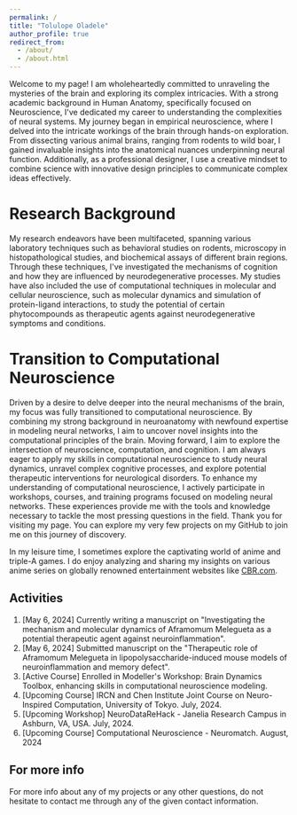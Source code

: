```yaml
---
permalink: /
title: "Tolulope Oladele"
author_profile: true
redirect_from: 
  - /about/
  - /about.html
---
```


Welcome to my page! I am wholeheartedly committed to unraveling the mysteries of the brain and exploring its complex intricacies. With a strong academic background in Human Anatomy, specifically focused on Neuroscience, I've dedicated my career to understanding the complexities of neural systems.
My journey began in empirical neuroscience, where I delved into the intricate workings of the brain through hands-on exploration. From dissecting various animal brains, ranging from rodents to wild boar, I gained invaluable insights into the anatomical nuances underpinning neural function.
Additionally, as a professional designer, I use a creative mindset to combine science with innovative design principles to communicate complex ideas effectively.

Research Background
======
My research endeavors have been multifaceted, spanning various laboratory techniques such as behavioral studies on rodents, microscopy in histopathological studies, and biochemical assays of different brain regions. Through these techniques, I've investigated the mechanisms of cognition and how they are influenced by neurodegenerative processes. My studies have also included the use of computational techniques in molecular and cellular neuroscience, such as molecular dynamics and simulation of protein-ligand interactions, to study the potential of certain phytocompounds as therapeutic agents against neurodegenerative symptoms and conditions.

Transition to Computational Neuroscience
======
Driven by a desire to delve deeper into the neural mechanisms of the brain, my focus was fully transitioned to computational neuroscience. By combining my strong background in neuroanatomy with newfound expertise in modeling neural networks, I aim to uncover novel insights into the computational principles of the brain. Moving forward, I aim to explore the intersection of neuroscience, computation, and cognition. I am always eager to apply my skills in computational neuroscience to study neural dynamics, unravel complex cognitive processes, and explore potential therapeutic interventions for neurological disorders.
To enhance my understanding of computational neuroscience, I actively participate in workshops, courses, and training programs focused on modeling neural networks. These experiences provide me with the tools and knowledge necessary to tackle the most pressing questions in the field. Thank you for visiting my page. You can explore my very few projects on my GitHub to join me on this journey of discovery.

In my leisure time, I sometimes explore the captivating world of anime and triple-A games. I do enjoy analyzing and sharing my insights on various anime series on globally renowned entertainment websites like [CBR.com](https://www.cbr.com/author/tolu-oladele/).

Activities
------
1. [May 6, 2024] Currently writing a manuscript on "Investigating the mechanism and molecular dynamics of Aframomum Melegueta as a potential therapeutic agent against neuroinflammation".
2. [May 6, 2024] Submitted manuscript on the "Therapeutic role of Aframomum Melegueta in lipopolysaccharide-induced mouse models of neuroinflammation and memory defect".
3. [Active Course] Enrolled in Modeller's Workshop: Brain Dynamics Toolbox, enhancing skills in computational neuroscience modeling.
4. [Upcoming Course] IRCN and Chen Institute Joint Course on Neuro-Inspired Computation, University of Tokyo. July, 2024.
5. [Upcoming Workshop] NeuroDataReHack - Janelia Research Campus in Ashburn, VA, USA. July, 2024.
6. [Upcoming Course] Computational Neuroscience - Neuromatch. August, 2024

For more info
------
For more info about any of my projects or any other questions, do not hesitate to contact me through any of the given contact information.
